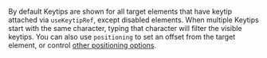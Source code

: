 By default Keytips are shown for all target elements that have keytip attached via
`useKeytipRef`, except disabled elements.
When multiple Keytips start with the same character, typing that character will filter the visible keytips.
You can also use `positioning` to set an offset from the target element, or control [other positioning options](https://react.fluentui.dev/?path=/docs/concepts-developer-positioning-components--docs).
